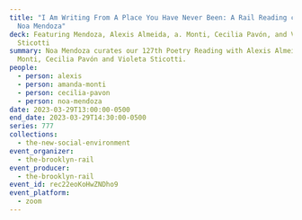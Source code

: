 ```yaml
---
title: "I Am Writing From A Place You Have Never Been: A Rail Reading curated by
  Noa Mendoza"
deck: Featuring Mendoza, Alexis Almeida, a. Monti, Cecilia Pavón, and Violeta
  Sticotti
summary: Noa Mendoza curates our 127th Poetry Reading with Alexis Almeida, a.
  Monti, Cecilia Pavón and Violeta Sticotti.
people:
  - person: alexis
  - person: amanda-monti
  - person: cecilia-pavon
  - person: noa-mendoza
date: 2023-03-29T13:00:00-0500
end_date: 2023-03-29T14:30:00-0500
series: 777
collections:
  - the-new-social-environment
event_organizer:
  - the-brooklyn-rail
event_producer:
  - the-brooklyn-rail
event_id: rec22eoKoHwZNDho9
event_platform:
  - zoom
---
```

